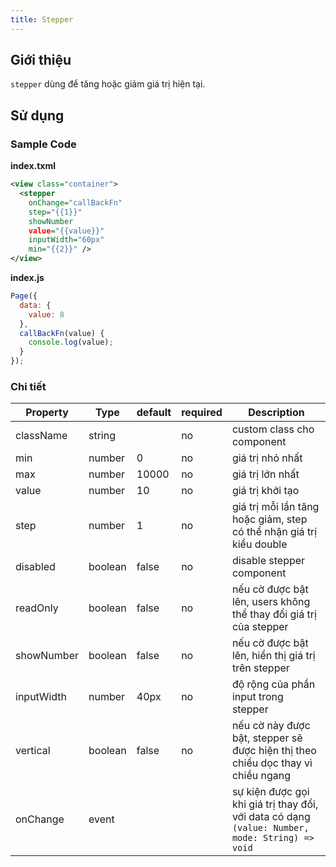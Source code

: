 ```yaml
---
title: Stepper
---
```


## Giới thiệu

`stepper` dùng để tăng hoặc giảm giá trị hiện tại.

## Sử dụng

### Sample Code

**index.txml**

```xml
<view class="container">
  <stepper
    onChange="callBackFn"
    step="{{1}}"
    showNumber
    value="{{value}}"
    inputWidth="60px"
    min="{{2}}" />
</view>
```

**index.js**

```js
Page({
  data: {
    value: 8
  },
  callBackFn(value) {
    console.log(value);
  }
});
```

### Chi tiết

| Property   | Type    | default | required | Description                                                                                     |
| ---------- | ------- | ------- | -------- | ----------------------------------------------------------------------------------------------- |
| className  | string  |         | no       | custom class cho component                                                                      |
| min        | number  | 0       | no       | giá trị nhỏ nhất                                                                                |
| max        | number  | 10000   | no       | giá trị lớn nhất                                                                                |
| value      | number  | 10      | no       | giá trị khởi tạo                                                                                |
| step       | number  | 1       | no       | giá trị mỗi lần tăng hoặc giảm, step có thể nhận giá trị kiểu double                            |
| disabled   | boolean | false   | no       | disable stepper component                                                                       |
| readOnly   | boolean | false   | no       | nếu cờ được bật lên, users không thể thay đổi giá trị của stepper                               |
| showNumber | boolean | false   | no       | nếu cờ được bật lên, hiển thị giá trị trên stepper                                              |
| inputWidth | number  | 40px    | no       | độ rộng của phần input trong stepper                                                            |
| vertical   | boolean | false   | no       | nếu cờ này được bật, stepper sẽ được hiện thị theo chiều dọc thay vì chiều ngang                |
| onChange   | event   |         |          | sự kiện được gọi khi giá trị thay đổi, với data có dạng `(value: Number, mode: String) => void` |
